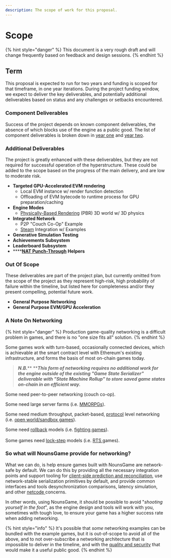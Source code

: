 ```yaml
---
description: The scope of work for this proposal.
---
```


# Scope

{% hint style="danger" %}
This document is a very rough draft and will change frequently based on feedback and design sessions.
{% endhint %}

## Term

This proposal is expected to run for two years and funding is scoped for that timeframe, in one year iterations. During the project funding window, we expect to deliver the key deliverables, and potentially additional deliverables based on status and any challenges or setbacks encountered.

### Component Deliverables

Success of the project depends on known component deliverables, the absence of which blocks use of the engine as a public good. The list of component deliverables is broken down in [year one](year-one.md) and [year two](year-two.md).

### Additional Deliverables

The project is greatly enhanced with these deliverables, but they are not required for successful operation of the hyperstructure. These could be added to the scope based on the progress of the main delivery, and are low to moderate risk.

* **Targeted GPU-Accelerated EVM rendering**
  * Local EVM instance w/ render function detection
  * Offloading of EVM bytecode to runtime process for GPU preparation/caching
* **Engine Modes**
  * [Physically-Based Rendering](https://en.wikipedia.org/wiki/Physically\_based\_rendering) (PBR) 3D world w/ 3D physics
* **Integrated Network**
  * P2P "Couch Co-Op" Example
  * [Steam](https://store.steampowered.com/) Integration w/ Examples
* **Generative Simulation Testing**
* **Achievements Subsystem**
* **Leaderboard Subsystem**
* ****[**NAT Punch-Through**](https://en.wikipedia.org/wiki/Hole\_punching\_\(networking\)) **Helpers**

### Out Of Scope

These deliverables are part of the project plan, but currently omitted from the scope of the project as they represent high-risk, high probability of failure within the timeline, but listed here for completeness and/or they present compelling, potential future work.&#x20;

* **General Purpose Networking**
* **General Purpose EVM/GPU Acceleration**

### A Note On Networking

{% hint style="danger" %}
Production game-quality networking is a difficult problem in games, and there is no "one size fits all" solution.&#x20;
{% endhint %}

Some games work with turn-based, occasionally connected devices, which is achievable at the smart contract level with Ethereum's existing infrastructure, and forms the basis of most on-chain games today.&#x20;

> _**N.B.**_**  **_**This form of networking requires no additional work for the engine outside of the existing "Game State Serializer" deliverable with "State Machine Rollup" to store saved game states on-chain in an efficient way.**_

Some need peer-to-peer networking (couch co-op).&#x20;

Some need large server farms (i.e. [MMORPGs](https://en.wikipedia.org/wiki/Massively\_multiplayer\_online\_role-playing\_game)).

Some need medium throughput, packet-based, [protocol](https://wiki.vg/Protocol) level networking (i.e. [open world/sandbox games](https://en.wikipedia.org/wiki/Open\_world)).

Some need [rollback](https://en.wikipedia.org/wiki/GGPO) models (i.e. [fighting games](https://en.wikipedia.org/wiki/Fighting\_game)).\
\
Some games need [lock-step](https://en.wikipedia.org/wiki/Lockstep\_protocol) models (i.e. [RTS ](https://en.wikipedia.org/wiki/Real-time\_strategy)games).

### So what will NounsGame provide for networking?

What we can do, is help ensure games built with NounsGame are network-safe by default. We can do this by providing all the necessary integration points and support tooling for [client-side prediction and reconciliation](https://en.wikipedia.org/wiki/Client-side\_prediction), use network-stable serialization primitives by default, and provide common interfaces and tools desynchronization comparisons, latency simulation, and other [netcode ](https://en.wikipedia.org/wiki/Netcode)concerns.&#x20;

In other words, using NounsGame, it should be possible to avoid "_shooting yourself in the foot_", as the engine design and tools will work with you, sometimes with tough love, to ensure your game has a higher success rate when adding networking.

{% hint style="info" %}
It's possible that _some_ networking examples can be bundled with the example games, but it is out-of-scope to avoid all of the above, and to not over-subscribe a networking architecture that is impossible to deliver in the timeline, and with the [quality and security](https://www.reddit.com/r/Unity3D/comments/6wjxu7/why\_does\_everyone\_hate\_on\_unet\_is\_it\_really\_that/) that would make it a useful public good.
{% endhint %}
